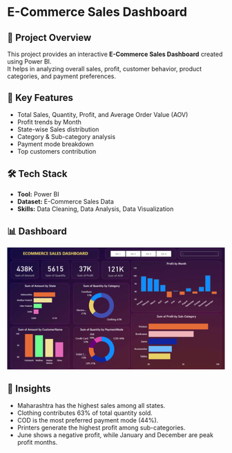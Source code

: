 # E-Commerce Sales Dashboard

## 📌 Project Overview
This project provides an interactive **E-Commerce Sales Dashboard** created using Power BI.  
It helps in analyzing overall sales, profit, customer behavior, product categories, and payment preferences.

## 🔑 Key Features
- Total Sales, Quantity, Profit, and Average Order Value (AOV)
- Profit trends by Month
- State-wise Sales distribution
- Category & Sub-category analysis
- Payment mode breakdown
- Top customers contribution

## 🛠️ Tech Stack
- **Tool:** Power BI
- **Dataset:** E-Commerce Sales Data
- **Skills:** Data Cleaning, Data Analysis, Data Visualization

## 📊 Dashboard
![Screenshot](Screenshot2.png.png)


## 🚀 Insights
- Maharashtra has the highest sales among all states.
- Clothing contributes 63% of total quantity sold.
- COD is the most preferred payment mode (44%).
- Printers generate the highest profit among sub-categories.
- June shows a negative profit, while January and December are peak profit months.
